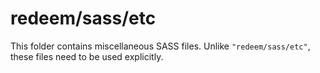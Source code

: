 # redeem/sass/etc

This folder contains miscellaneous SASS files. Unlike `"redeem/sass/etc"`, these files
need to be used explicitly.
